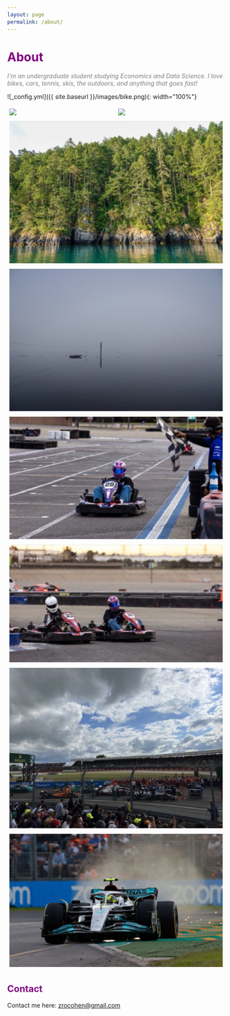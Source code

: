 ```yaml
---
layout: page
permalink: /about/
---
```

# <span style="color:purple">About</span>
<span style="color:grey"> *I'm an undergraduate student studying Economics and Data Science. I love bikes, cars, tennis, skis, the outdoors, and anything that goes fast!* 
</span>

![_config.yml]({{ site.baseurl }}/images/bike.png){: width="100%"}


<div style="display: flex;">
  <div style="flex: 50%; padding: 5px;">
    <img src="{{ site.baseurl }}/images/bike.png" style="width: 100%;">
  </div>
  <div style="flex: 50%; padding: 5px;">
    <img src="{{ site.baseurl }}/images/bike2.JPG" style="width: 100%;">
  </div>
</div>

<div style="display: flex; flex-wrap: wrap;">
  <div style="flex: 50%; padding: 5px;">
    <img src="/images/rose.jpg" alt="rose" style="width:100%">
  </div>
  <div style="flex: 50%; padding: 5px;">
    <img src="/images/pic.jpg" alt="pic" style="width:100%">
  </div>
  <div style="flex: 50%; padding: 5px;">
    <img src="/images/kart.jpg" alt="kart1" style="width:100%">
  </div>
  <div style="flex: 50%; padding: 5px;">
    <img src="/images/kart2.jpg" alt="kart2" style="width:100%">
  </div>
  <div style="flex: 50%; padding: 5px;">
    <img src="/images/f1.jpeg" alt="f1" style="width:100%">
  </div>
  <div style="flex: 50%; padding: 5px;">
    <img src="/images/lewis.PNG" alt="lewis" style="width:100%">
  </div>
</div>


## <span style="color:purple">Contact</span>

Contact me here:
[zrocohen@gmail.com](mailto:email@domain.com)


